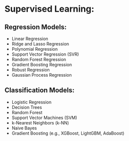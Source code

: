 # Supervised Learning:

## Regression Models:
- Linear Regression
- Ridge and Lasso Regression
- Polynomial Regression
- Support Vector Regression (SVR)
- Random Forest Regression
- Gradient Boosting Regression
- Robust Regression
- Gaussian Process Regression

## Classification Models:
- Logistic Regression
- Decision Trees
- Random Forest
- Support Vector Machines (SVM)
- k-Nearest Neighbors (k-NN)
- Naive Bayes
- Gradient Boosting (e.g., XGBoost, LightGBM, AdaBoost)